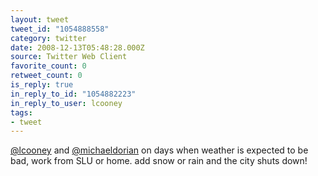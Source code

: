 ```yaml
---
layout: tweet
tweet_id: "1054888558"
category: twitter
date: 2008-12-13T05:48:28.000Z
source: Twitter Web Client
favorite_count: 0
retweet_count: 0
is_reply: true
in_reply_to_id: "1054882223"
in_reply_to_user: lcooney
tags:
- tweet
---
```


[@lcooney](https://twitter.com/@lcooney) and [@michaeldorian](https://twitter.com/@michaeldorian) on days when weather is expected to be bad, work from SLU or home.  add snow or rain and the city shuts down!

